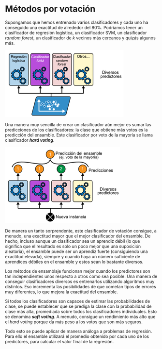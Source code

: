 # Métodos por votación
Supongamos que hemos entrenado varios clasificadores y cada uno ha conseguido una exactitud de alrededor del 80%. Podríamos tener un clasificador de regresión logística, un clasificador SVM, un clasificador *random forest*, un clasificador de *k* vecinos más cercanos y quizás algunos más.

![](images/votacion1.png)

Una manera muy sencilla de crear un clasificador aún mejor es sumar las predicciones de los clasificadores: la clase que obtiene más votos es la predicción del ensamble. Este clasificador por voto de la mayoría se llama clasificador ***hard voting***.

![](images/votacion2.png)

De manera un tanto sorprendente, este clasificador de votación consigue, a menudo, una exactitud mayor que el mejor clasificador del ensamble. De hecho, incluso aunque un clasificador sea un aprendiz débil (lo que significa que el resultado es solo un poco mejor que una suposición aleatoria), el ensamble puede ser un aprendiz fuerte (consiguiendo una exactitud elevada), siempre y cuando haya un número suficiente de aprendices débiles en el ensamble y estos sean lo bastante diversos.

Los métodos de ensamblaje funcionan mejor cuando los predictores son tan independientes unos respecto a otros como sea posible. Una manera de conseguir clasificadores diversos es entrenarlos utilizando algoritmos muy distintos. Eso incrementa las posibilidades de que cometan tipos de errores muy diferentes, lo que mejora la exactitud del ensamble.

Si todos los clasificadores son capaces de estimar las probabilidades de clase, se puede establecer que se prediga la clase con la probabilidad de clase más alta, promediada sobre todos los clasificadores individuales. Esto se denomina ***soft voting***. A menudo, consigue un rendimiento más alto que el *hard voting* porque da más peso a los votos que son más seguros.

Todo esto se puede aplicar de manera análoga a problemas de regresión. Para ello el ensamble utilizará el promedio obtenido por cada uno de los predictores, para calcular el valor final de la regresión.